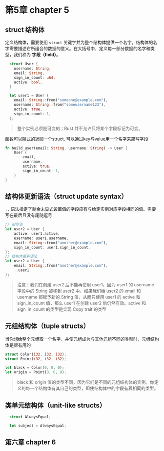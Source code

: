 # 第5章 chapter 5

## struct 结构体
  定义结构体，需要使用 `struct` 关键字并为整个结构体提供一个名字。结构体的名字需要描述它所组合的数据的意义。在大括号中，定义每一部分数据的名字和类型，我们称为 **字段（field）**。

```rust
  struct User {
    username: String,
    email: String,
    sign_in_count: u64,
    active: bool,
  }

  let user1 = User {
    email: String::from("someone@example.com"),
    username: String::from("someusername123"),
    active: true,
    sign_in_count: 1,
  };
```

> 整个实例必须是可变的；Rust 并不允许只将某个字段标记为可变。

函数可以隐式的返回一个struct, 可以通过key与value用一个名字来简写字段 
```rust
fn build_user(email: String, username: String) -> User {
    User {
        email,
        username,
        active: true,
        sign_in_count: 1,
    }
}
```
## 结构体更新语法（struct update syntax）

`..` 语法指定了剩余未显式设置值的字段应有与给定实例对应字段相同的值。需要写在最后且没有尾随逗号
```rust
// 旧写法
let user2 = User {
    active: user1.active,
    username: user1.username,
    email: String::from("another@example.com"),
    sign_in_count: user1.sign_in_count,
};
// 结构体更新语法
let user2 = User {
    email: String::from("another@example.com"),
    ..user1
};
```

> 注意！我们在创建 user2 后不能再使用 user1，因为 user1 的 username 字段中的 String 被移到 user2 中。如果我们给 user2 的 email 和 username 都赋予新的 String 值，从而只使用 user1 的 active 和 sign_in_count 值，那么 user1 在创建 user2 后仍然有效。active 和 sign_in_count 的类型是实现 Copy trait 的类型

## 元组结构体（tuple structs）

当你想给整个元组取一个名字，并使元组成为与其他元组不同的类型时，元组结构体是很有用的

```rust
struct Color(i32, i32, i32);
struct Point(i32, i32, i32);

let black = Color(0, 0, 0);
let origin = Point(0, 0, 0);
```
> black 和 origin 值的类型不同，因为它们是不同的元组结构体的实例。你定义的每一个结构体有其自己的类型，即使结构体中的字段有着相同的类型。

## 类单元结构体（unit-like structs）
```rust
  struct AlwaysEqual;

  let subject = AlwaysEqual;
```

## 第六章 chapter 6

